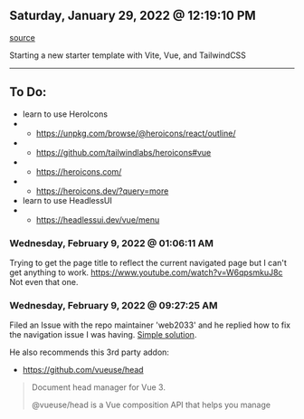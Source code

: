 ## Saturday, January 29, 2022 @ 12:19:10 PM

[source](https://github.com/web2033/vite-vue3-tailwind-starter)

Starting a new starter template with Vite, Vue, and TailwindCSS

---

## To Do:
- learn to use HeroIcons
- - https://unpkg.com/browse/@heroicons/react/outline/
- - https://github.com/tailwindlabs/heroicons#vue
- - https://heroicons.com/
- - https://heroicons.dev/?query=more
- learn to use HeadlessUI
- - https://headlessui.dev/vue/menu


### Wednesday, February 9, 2022 @ 01:06:11 AM

Trying to get the page title to reflect the current navigated page but I can't get anything to work.
https://www.youtube.com/watch?v=W6qpsmkuJ8c
Not even that one.


### Wednesday, February 9, 2022 @ 09:27:25 AM

Filed an Issue with the repo maintainer 'web2033' and he replied how to fix the navigation issue I was having. [Simple solution](https://github.com/web2033/vite-vue3-tailwind-starter/issues/247#issuecomment-1033577225).

He also recommends this 3rd party addon:
- https://github.com/vueuse/head
> Document head manager for Vue 3.
>
> @vueuse/head is a Vue composition API that helps you manage <title>, <meta> and other elements inside document head, it has no dependencies and we always try to keep it as slim as possible.
>

## Thursday February 10 @ 00:49

Was reading about [UnCSS](https://github.com/unocss/unocss) and it was mentioned that TailwindCSS stole some of their ideas from WindiCSS.

So now I really want to switch from TailwindCSS to WindiCSS.

Also, the Lead Developer of UnoCSS is Anthony Fu, who also is a Developer of Vite (he also made Vitesse).


MIGRATION GUIDE HERE!
https://windicss.org/guide/migration.html
https://windicss.org/integrations/vite.html

This keeps getting fucking sweeter and sweeter!!!
https://windicss.org/features/analyzer.html

OH SHIT, ICONCS!
https://windicss.org/posts/v31.html#icon-library-for-windi

## Thursday, February 10, 2022 @ 09:34:36 PM

SOLUTION!

[Reddit commentor](https://www.reddit.com/r/vuejs/comments/soxgxm/i_need_help_learning_strapi_vue/hwgfchd/?utm_source=reddit&utm_medium=web2x&context=3) suggest `axios`, as it's easier to work with. So I re-followed the [guide](https://docs.strapi.io/developer-docs/latest/developer-resources/content-api/integrations/vue-js.html#get-request-your-collection-type) and it's working!

:D
